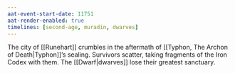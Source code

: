 ```yaml
---
aat-event-start-date: 11751
aat-render-enabled: true
timelines: [second-age, muradin, dwarves]
---
```


The city of [[Runehart]] crumbles in the aftermath of [[Typhon, The Archon of Death|Typhon]]’s sealing. Survivors scatter, taking fragments of the Iron Codex with them. The [[Dwarf|dwarves]] lose their greatest sanctuary.
